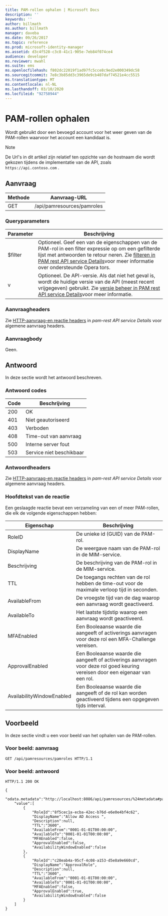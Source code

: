 ```yaml
---
title: PAM-rollen ophalen | Microsoft Docs
description: ''
keywords: ''
author: billmath
ms.author: billmath
manager: daveba
ms.date: 09/26/2017
ms.topic: reference
ms.prod: microsoft-identity-manager
ms.assetid: d3c4f528-c3c8-41c1-905e-7eb84f074ce4
audience: developer
ms.reviewer: mwahl
ms.suite: ems
ms.openlocfilehash: f802dc22019f1ad97fc5cce8c9ed2e000349dc58
ms.sourcegitcommit: 7e8c3b85dd3c3965de9cb407daf74521e4cc5515
ms.translationtype: MT
ms.contentlocale: nl-NL
ms.lasthandoff: 03/10/2020
ms.locfileid: "92758944"
---
```

# <a name="get-pam-roles"></a>PAM-rollen ophalen
Wordt gebruikt door een bevoegd account voor het weer geven van de PAM-rollen waarvoor het account een kandidaat is.

>[!NOTE]
>De Url's in dit artikel zijn relatief ten opzichte van de hostnaam die wordt gekozen tijdens de implementatie van de API, zoals `https://api.contoso.com` .

## <a name="request"></a>Aanvraag

Methode  |Aanvraag-URL  
---------|---------
GET     |/api/pamresources/pamroles

### <a name="query-parameters"></a>Queryparameters

Parameter | Beschrijving
----------|--------------
$filter | Optioneel. Geef een van de eigenschappen van de PAM-rol in een filter expressie op om een gefilterde lijst met antwoorden te retour neren. Zie [filteren in PAM rest API service Details](privileged-access-management-rest-api-service-details.md#filtering)voor meer informatie over ondersteunde Opera tors.
v | Optioneel. De API-versie. Als dat niet het geval is, wordt de huidige versie van de API (meest recent vrijgegeven) gebruikt. Zie [versie beheer in PAM rest API service Details](privileged-access-management-rest-api-service-details.md#versioning)voor meer informatie.

### <a name="request-headers"></a>Aanvraagheaders
Zie [HTTP-aanvraag-en reactie headers](privileged-access-management-rest-api-service-details.md#http-request-and-response-headers) in *pam-rest API service Details* voor algemene aanvraag headers.

### <a name="request-body"></a>Aanvraagbody
Geen.

## <a name="response"></a>Antwoord
In deze sectie wordt het antwoord beschreven.

### <a name="response-codes"></a>Antwoord codes

Code  |Beschrijving  
---------|---------
200 | OK
401 | Niet geautoriseerd
403 | Verboden
408 | Time-out van aanvraag   
500 | Interne server fout
503 | Service niet beschikbaar

### <a name="response-headers"></a>Antwoordheaders
Zie [HTTP-aanvraag-en reactie headers](privileged-access-management-rest-api-service-details.md#http-request-and-response-headers) in *pam-rest API service Details* voor algemene aanvraag headers.

### <a name="response-body"></a>Hoofdtekst van de reactie
Een geslaagde reactie bevat een verzameling van een of meer PAM-rollen, die elk de volgende eigenschappen hebben:

Eigenschap | Beschrijving
--------|-------------
RoleID | De unieke id (GUID) van de PAM-rol.
DisplayName | De weergave naam van de PAM-rol in de MIM-service.
Beschrijving | De beschrijving van de PAM-rol in de MIM-service.
TTL | De toegangs rechten van de rol hebben de time-out voor de maximale verloop tijd in seconden.
AvailableFrom | De vroegste tijd van de dag waarop een aanvraag wordt geactiveerd.
AvailableTo | Het laatste tijdstip waarop een aanvraag wordt geactiveerd.
MFAEnabled | Een Booleaanse waarde die aangeeft of activerings aanvragen voor deze rol een MFA-Challenge vereisen.
ApprovalEnabled | Een Booleaanse waarde die aangeeft of activerings aanvragen voor deze rol goed keuring vereisen door een eigenaar van een rol.
AvailabilityWindowEnabled | Een Booleaanse waarde die aangeeft of de rol kan worden geactiveerd tijdens een opgegeven tijds interval.

## <a name="example"></a>Voorbeeld
In deze sectie vindt u een voor beeld van het ophalen van de PAM-rollen.

### <a name="example-request"></a>Voor beeld: aanvraag

```
GET /api/pamresources/pamroles HTTP/1.1
```

### <a name="example-response"></a>Voor beeld: antwoord

```
HTTP/1.1 200 OK

{
    "odata.metadata":"http://localhost:8086/api/pamresources/%24metadata#pamroles",
    "value":[
        {
            "RoleId":"8f5cec1a-ecba-42ec-b76d-e6e0e4bf4c62",
            "DisplayName":"Allow AD Access ",
            "Description":null,
            "TTL":"3600",
            "AvailableFrom":"0001-01-01T00:00:00",
            "AvailableTo":"0001-01-01T00:00:00",
            "MFAEnabled":false,
            "ApprovalEnabled":false,
            "AvailabilityWindowEnabled":false
        },
        {
            "RoleId":"c28eab4a-95cf-4c08-a153-d5e8a9e660cd",
            "DisplayName":"ApprovalRole",
            "Description":null,
            "TTL":"3600",
            "AvailableFrom":"0001-01-01T00:00:00",
            "AvailableTo":"0001-01-01T00:00:00",
            "MFAEnabled":false,
            "ApprovalEnabled":true,
            "AvailabilityWindowEnabled":false
        }
    ]
}
```       
